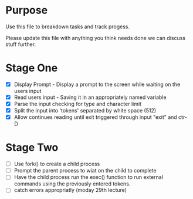 # Purpose

Use this file to breakdown tasks and track progess.

Please update this file with anything you think needs done we can discuss stuff further.

# Stage One

- [x] Display Prompt  -  Display a prompt to the screen while waiting on the users input
- [x] Read users input - Saving it in an appropriately named variable 
- [x] Parse the input checking for type and character limit
- [x] Split the input into 'tokens' separated by white space (512)
- [x] Allow continues reading until exit triggered through input "exit" and ctr-D

# Stage Two

- [ ] Use fork() to create a child process
- [ ] Prompt the parent process to wiat on the child to complete
- [ ] Have the child process run the exec() function to run external commands  using the previously entered tokens.
- [ ] catch errors appropriatly (moday 29th lecture)
